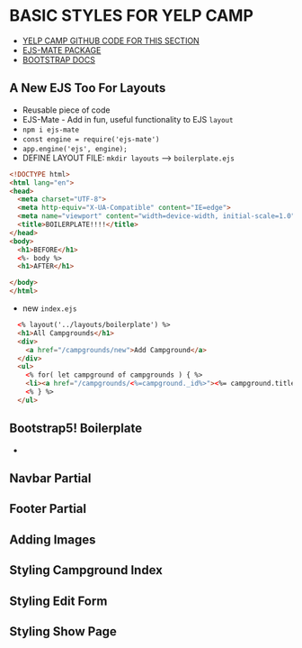 # BASIC STYLES FOR YELP CAMP
- [YELP CAMP GITHUB CODE FOR THIS SECTION](https://github.com/Colt/YelpCamp/tree/509354878f5cbd0fc8325a2e0da347075c722740)
- [EJS-MATE PACKAGE](https://github.com/JacksonTian/ejs-mate)
- [BOOTSTRAP DOCS](https://getbootstrap.com/)

## A New EJS Too For Layouts
- Reusable piece of code
- EJS-Mate - Add in fun, useful functionality to EJS `layout`
- `npm i ejs-mate`
- `const engine = require('ejs-mate')`
- `app.engine('ejs', engine);`
- DEFINE LAYOUT FILE: `mkdir layouts` --> `boilerplate.ejs`
```html
<!DOCTYPE html>
<html lang="en">
<head>
  <meta charset="UTF-8">
  <meta http-equiv="X-UA-Compatible" content="IE=edge">
  <meta name="viewport" content="width=device-width, initial-scale=1.0">
  <title>BOILERPLATE!!!!</title>
</head>
<body>
  <h1>BEFORE</h1>
  <%- body %> 
  <h1>AFTER</h1>

</body>
</html>
```
- new `index.ejs`
```html
  <% layout('../layouts/boilerplate') %> 
  <h1>All Campgrounds</h1>
  <div>
    <a href="/campgrounds/new">Add Campground</a>
  </div>
  <ul>
    <% for( let campground of campgrounds ) { %>
    <li><a href="/campgrounds/<%=campground._id%>"><%= campground.title %></a></li>
    <% } %>
  </ul>
```
## Bootstrap5! Boilerplate
- 

## Navbar Partial

## Footer Partial

## Adding Images

## Styling Campground Index

## Styling Edit Form

## Styling Show Page


